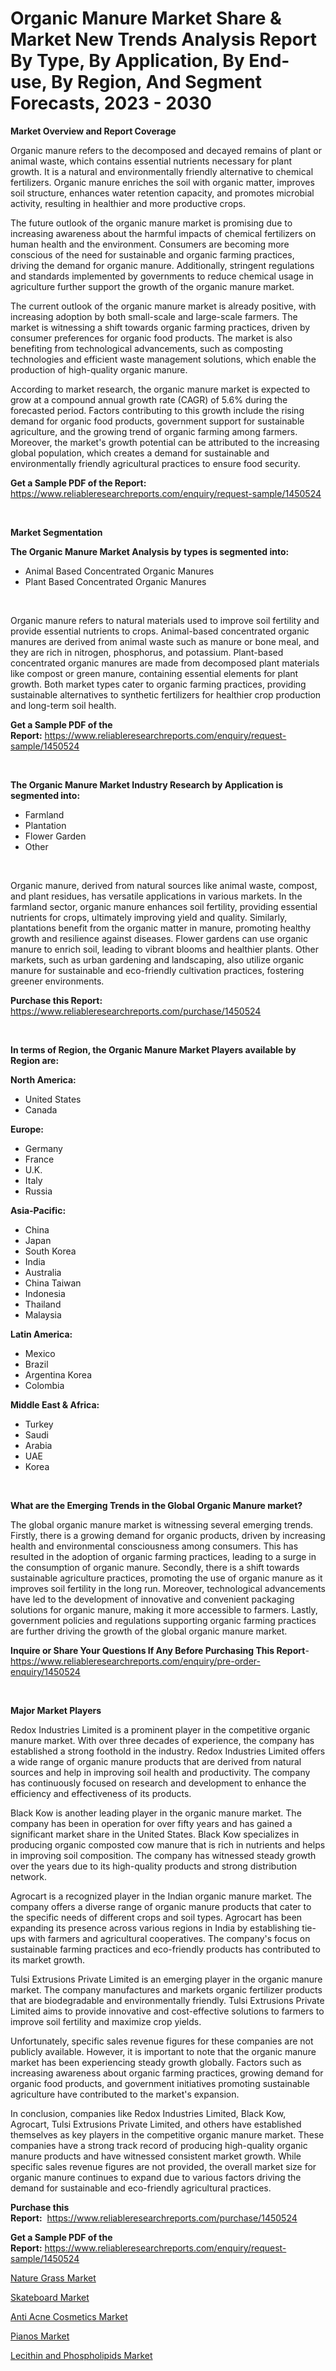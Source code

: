 <p><h1>Organic Manure Market Share & Market New Trends Analysis Report By Type, By Application, By End-use, By Region, And Segment Forecasts, 2023 - 2030</h1></p><p><strong>Market Overview and Report Coverage</strong></p>
<p><p>Organic manure refers to the decomposed and decayed remains of plant or animal waste, which contains essential nutrients necessary for plant growth. It is a natural and environmentally friendly alternative to chemical fertilizers. Organic manure enriches the soil with organic matter, improves soil structure, enhances water retention capacity, and promotes microbial activity, resulting in healthier and more productive crops.</p><p>The future outlook of the organic manure market is promising due to increasing awareness about the harmful impacts of chemical fertilizers on human health and the environment. Consumers are becoming more conscious of the need for sustainable and organic farming practices, driving the demand for organic manure. Additionally, stringent regulations and standards implemented by governments to reduce chemical usage in agriculture further support the growth of the organic manure market.</p><p>The current outlook of the organic manure market is already positive, with increasing adoption by both small-scale and large-scale farmers. The market is witnessing a shift towards organic farming practices, driven by consumer preferences for organic food products. The market is also benefiting from technological advancements, such as composting technologies and efficient waste management solutions, which enable the production of high-quality organic manure.</p><p>According to market research, the organic manure market is expected to grow at a compound annual growth rate (CAGR) of 5.6% during the forecasted period. Factors contributing to this growth include the rising demand for organic food products, government support for sustainable agriculture, and the growing trend of organic farming among farmers. Moreover, the market's growth potential can be attributed to the increasing global population, which creates a demand for sustainable and environmentally friendly agricultural practices to ensure food security.</p></p>
<p><strong>Get a Sample PDF of the Report:</strong> <a href="https://www.reliableresearchreports.com/enquiry/request-sample/1450524">https://www.reliableresearchreports.com/enquiry/request-sample/1450524</a></p>
<p>&nbsp;</p>
<p><strong>Market Segmentation</strong></p>
<p><strong>The Organic Manure Market Analysis by types is segmented into:</strong></p>
<p><ul><li>Animal Based Concentrated Organic Manures</li><li>Plant Based Concentrated Organic Manures</li></ul></p>
<p>&nbsp;</p>
<p><p>Organic manure refers to natural materials used to improve soil fertility and provide essential nutrients to crops. Animal-based concentrated organic manures are derived from animal waste such as manure or bone meal, and they are rich in nitrogen, phosphorus, and potassium. Plant-based concentrated organic manures are made from decomposed plant materials like compost or green manure, containing essential elements for plant growth. Both market types cater to organic farming practices, providing sustainable alternatives to synthetic fertilizers for healthier crop production and long-term soil health.</p></p>
<p><strong>Get a Sample PDF of the Report:</strong>&nbsp;<a href="https://www.reliableresearchreports.com/enquiry/request-sample/1450524">https://www.reliableresearchreports.com/enquiry/request-sample/1450524</a></p>
<p>&nbsp;</p>
<p><strong>The Organic Manure Market Industry Research by Application is segmented into:</strong></p>
<p><ul><li>Farmland</li><li>Plantation</li><li>Flower Garden</li><li>Other</li></ul></p>
<p>&nbsp;</p>
<p><p>Organic manure, derived from natural sources like animal waste, compost, and plant residues, has versatile applications in various markets. In the farmland sector, organic manure enhances soil fertility, providing essential nutrients for crops, ultimately improving yield and quality. Similarly, plantations benefit from the organic matter in manure, promoting healthy growth and resilience against diseases. Flower gardens can use organic manure to enrich soil, leading to vibrant blooms and healthier plants. Other markets, such as urban gardening and landscaping, also utilize organic manure for sustainable and eco-friendly cultivation practices, fostering greener environments.</p></p>
<p><strong>Purchase this Report:</strong>&nbsp; <a href="https://www.reliableresearchreports.com/purchase/1450524">https://www.reliableresearchreports.com/purchase/1450524</a></p>
<p>&nbsp;</p>
<p><strong>In terms of Region, the Organic Manure Market Players available by Region are:</strong></p>
<p>
    <p> <strong> North America: </strong>
        <ul>
            <li>United States</li>
            <li>Canada</li>
        </ul>
        </p> 
    <p> <strong> Europe: </strong>
        <ul>
            <li>Germany</li>
            <li>France</li>
            <li>U.K.</li>
            <li>Italy</li>
            <li>Russia</li>
        </ul>
        </p> 
    <p> <strong> Asia-Pacific: </strong>
        <ul>
            <li>China</li>
            <li>Japan</li>
            <li>South Korea</li>
            <li>India</li>
            <li>Australia</li>
            <li>China Taiwan</li>
            <li>Indonesia</li>
            <li>Thailand</li>
            <li>Malaysia</li>
        </ul>
        </p> 
    <p> <strong> Latin America: </strong>
        <ul>
            <li>Mexico</li>
            <li>Brazil</li>
            <li>Argentina Korea</li>
            <li>Colombia</li>
        </ul>
        </p> 
    <p> <strong> Middle East & Africa: </strong>
        <ul>
            <li>Turkey</li>
            <li>Saudi</li>
            <li>Arabia</li>
            <li>UAE</li>
            <li>Korea</li>
        </ul>
    </p>
    </p>
<p>&nbsp;</p>
<p><strong>What are the Emerging Trends in the Global Organic Manure market?</strong></p>
<p><p>The global organic manure market is witnessing several emerging trends. Firstly, there is a growing demand for organic products, driven by increasing health and environmental consciousness among consumers. This has resulted in the adoption of organic farming practices, leading to a surge in the consumption of organic manure. Secondly, there is a shift towards sustainable agriculture practices, promoting the use of organic manure as it improves soil fertility in the long run. Moreover, technological advancements have led to the development of innovative and convenient packaging solutions for organic manure, making it more accessible to farmers. Lastly, government policies and regulations supporting organic farming practices are further driving the growth of the global organic manure market.</p></p>
<p><strong>Inquire or Share Your Questions If Any Before Purchasing This Report</strong>- <a href="https://www.reliableresearchreports.com/enquiry/pre-order-enquiry/1450524">https://www.reliableresearchreports.com/enquiry/pre-order-enquiry/1450524</a></p>
<p>&nbsp;</p>
<p><strong>Major Market Players</strong></p>
<p><p>Redox Industries Limited is a prominent player in the competitive organic manure market. With over three decades of experience, the company has established a strong foothold in the industry. Redox Industries Limited offers a wide range of organic manure products that are derived from natural sources and help in improving soil health and productivity. The company has continuously focused on research and development to enhance the efficiency and effectiveness of its products.</p><p>Black Kow is another leading player in the organic manure market. The company has been in operation for over fifty years and has gained a significant market share in the United States. Black Kow specializes in producing organic composted cow manure that is rich in nutrients and helps in improving soil composition. The company has witnessed steady growth over the years due to its high-quality products and strong distribution network.</p><p>Agrocart is a recognized player in the Indian organic manure market. The company offers a diverse range of organic manure products that cater to the specific needs of different crops and soil types. Agrocart has been expanding its presence across various regions in India by establishing tie-ups with farmers and agricultural cooperatives. The company's focus on sustainable farming practices and eco-friendly products has contributed to its market growth.</p><p>Tulsi Extrusions Private Limited is an emerging player in the organic manure market. The company manufactures and markets organic fertilizer products that are biodegradable and environmentally friendly. Tulsi Extrusions Private Limited aims to provide innovative and cost-effective solutions to farmers to improve soil fertility and maximize crop yields.</p><p>Unfortunately, specific sales revenue figures for these companies are not publicly available. However, it is important to note that the organic manure market has been experiencing steady growth globally. Factors such as increasing awareness about organic farming practices, growing demand for organic food products, and government initiatives promoting sustainable agriculture have contributed to the market's expansion.</p><p>In conclusion, companies like Redox Industries Limited, Black Kow, Agrocart, Tulsi Extrusions Private Limited, and others have established themselves as key players in the competitive organic manure market. These companies have a strong track record of producing high-quality organic manure products and have witnessed consistent market growth. While specific sales revenue figures are not provided, the overall market size for organic manure continues to expand due to various factors driving the demand for sustainable and eco-friendly agricultural practices.</p></p>
<p><strong>Purchase this Report:</strong>&nbsp;&nbsp;<a href="https://www.reliableresearchreports.com/purchase/1450524">https://www.reliableresearchreports.com/purchase/1450524</a></p>
<p></p>
<p><strong>Get a Sample PDF of the Report:</strong>&nbsp;<a href="https://www.reliableresearchreports.com/enquiry/request-sample/1450524">https://www.reliableresearchreports.com/enquiry/request-sample/1450524</a></p>
<p><p><a href="https://github.com/Paul14Anderson63/Market-Research-Report-List-1/blob/main/nature-grass-market.md">Nature Grass Market</a></p><p><a href="https://medium.com/@earn.only.flood/analyzing-skateboard-market-global-industry-perspective-and-forecast-2023-to-2030-20f17158915f">Skateboard Market</a></p><p><a href="https://medium.com/@flee.calm.mark/anti-acne-cosmetics-market-trends-forecast-and-competitive-analysis-to-2030-fdcf50d844cf">Anti Acne Cosmetics Market</a></p><p><a href="https://medium.com/@bank.build.unity/pianos-market-insight-market-trends-growth-forecasted-from-2023-to-2030-de8cd3b82ba1">Pianos Market</a></p><p><a href="https://github.com/aasishrp01/Market-Research-Report-List-1/blob/main/lecithin-and-phospholipids-market.md">Lecithin and Phospholipids Market</a></p></p>